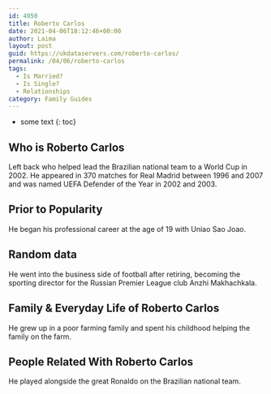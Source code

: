 ```yaml
---
id: 4950
title: Roberto Carlos
date: 2021-04-06T18:12:46+00:00
author: Laima
layout: post
guid: https://ukdataservers.com/roberto-carlos/
permalink: /04/06/roberto-carlos
tags:
  - Is Married?
  - Is Single?
  - Relationships
category: Family Guides
---
```


* some text
{: toc}


## Who is Roberto Carlos
                  
                  
                  
Left back who helped lead the Brazilian national team to a World Cup in 2002. He appeared in 370 matches for Real Madrid between 1996 and 2007 and was named UEFA Defender of the Year in 2002 and 2003.
                  
              
            
              
            
                
                
                
## Prior to Popularity
                  
                  
                  
He began his professional career at the age of 19 with Uniao Sao Joao.
                  
              
            
              
            
                
                
                
## Random data
                  
                  
                  
He went into the business side of football after retiring, becoming the sporting director for the Russian Premier League club Anzhi Makhachkala.
                  
              
            
              
            
                
                
                
## Family & Everyday Life of Roberto Carlos
                  
                  
                  
He grew up in a poor farming family and spent his childhood helping the family on the farm.
                  
              
            
              
            
                
                
                
## People Related With Roberto Carlos
                  
                  
                  
He played alongside the great Ronaldo on the Brazilian national team.
                  
              
            
              
            
                
              
            
              
              
            
            
              
            
          
          
          